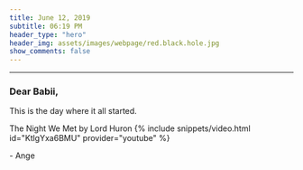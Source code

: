 ```yaml
---
title: June 12, 2019
subtitle: 06:19 PM
header_type: "hero"
header_img: assets/images/webpage/red.black.hole.jpg
show_comments: false
---
```

---

### Dear Babii,

This is the day where it all started.

The Night We Met by Lord Huron
{% include snippets/video.html id="KtlgYxa6BMU" provider="youtube" %}


\- Ange
